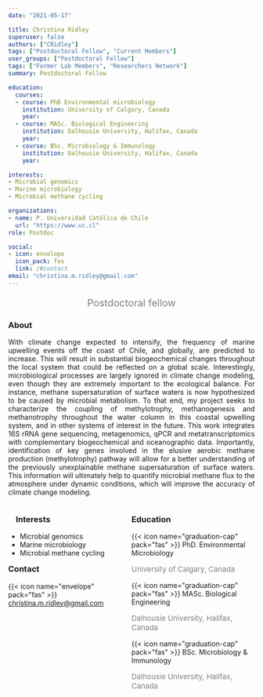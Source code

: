 ```yaml
---
date: "2021-05-17"

title: Christina Ridley
superuser: false
authors: ["CRidley"]
tags: ["Postdoctoral Fellow", "Current Members"]
user_groups: ["Postdoctoral Fellow"]
tags: ["Former Lab Members", "Researchers Network"]
summary: Postdoctoral Fellow

education:
  courses:
  - course: PhD Environmental microbiology
    institution: University of Calgary, Canada
    year: 
  - course: MASc. Biological Engineering
    institution: Dalhousie University, Halifax, Canada
    year: 
  - course: BSc. Microbiology & Immunology
    institution: Dalhousie University, Halifax, Canada
    year: 

interests:
- Microbial genomics
- Marine microbiology
- Microbial methane cycling

organizations:
- name: P. Universidad Católica de Chile
  url: "https://www.uc.cl"
role: Postdoc

social:
- icon: envelope
  icon_pack: fas
  link: /#contact
email: "christina.m.ridley@gmail.com"
---
```

<p style="color:grey; font-size:20px; text-align:center;"> Postdoctoral fellow </p>

<div style="text-align:justify;">

<h3> About </h3>

With climate change expected to intensify, the frequency of marine upwelling events off the coast of Chile, and globally, are predicted to increase. This will result in substantial biogeochemical changes throughout the local system that could be reflected on a global scale. Interestingly, microbiological processes are largely ignored in climate change modeling, even though they are extremely important to the ecological balance. For instance, methane supersaturation of surface waters is now hypothesized to be caused by microbial metabolism. To that end, my project seeks to characterize the coupling of methylotrophy, methanogenesis and methanotrophy throughout the water column in this coastal upwelling system, and in other systems of interest in the future. This work integrates 16S rRNA gene sequencing, metagenomics, qPCR and metatranscriptomics with complementary biogeochemical and oceanographic data. Importantly, identification of key genes involved in the elusive aerobic methane production (methylotrophy) pathway will allow for a better understanding of the previously unexplainable methane supersaturation of surface waters. This information will ultimately help to quantify microbial methane flux to the atmosphere under dynamic conditions, which will improve the accuracy of climate change modeling.  <br>

</div>

<style>
.column-left{
  float: left;
  width: 50%;
  text-align: left;
}

.column-right{
  float: right;
  width: 50%;
  text-align: left;
}

</style>

<div class="row">
 <div class="column-left">
<h3>&nbsp;&nbsp;&nbsp;&nbsp;Interests</h3>

- Microbial genomics <br>
- Marine microbiology <br>
- Microbial methane cycling <br>

 </div>
 
 <div class="column-right">

<h3> Education </h3>
{{< icon name="graduation-cap" pack="fas" >}} PhD. Environmental Microbiology
<p style="color:grey; font-size:15px;"> University of Calgary, Canada </p>
{{< icon name="graduation-cap" pack="fas" >}} MASc. Biological Engineering
<p style="color:grey; font-size:15px;"> Dalhousie University, Halifax, Canada </p>
{{< icon name="graduation-cap" pack="fas" >}} BSc. Microbiology & Immunology
<p style="color:grey; font-size:15px;"> Dalhousie University, Halifax, Canada </p>

 </div>
</div>

<h3> Contact </h3>

{{< icon name="envelope" pack="fas" >}} christina.m.ridley@gmail.com

